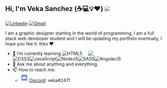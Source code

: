 ## Hi, I'm Veka Sanchez (:coffee::computer::bulb::heart:) <img src="https://media.giphy.com/media/WUlplcMpOCEmTGBtBW/giphy.gif" width="30"> 
[![Linkedin](https://img.shields.io/badge/-LinkedIn-blue?style=flat&logo=Linkedin&logoColor=white)](https://www.linkedin.com/in/veronika-sanchez/)
[![Gmail](https://img.shields.io/badge/-Gmail-c14438?style=flat&logo=Gmail&logoColor=white)](mailto:sanchezveka3@gmail.com)

I am a graphic designer starting in the world of programming, I am a full stack web developer student and I will be updating my portfolio eventualy, I hope you like it. thks :heart:

<img align= "right" width= "240" src= "https://pa1.narvii.com/6580/8098c6e9207376889eeb0532d9f5a0723c4d73f5_hq.gif"/>

- 🌱 I’m currently learning ![HTML5](https://img.icons8.com/color/30/html-5.png)![CSS3](https://img.icons8.com/color/30/css3.png)![JavaScript](https://img.icons8.com/color/30/javascript.png)![NodeJS](https://img.icons8.com/color/30/nodejs.png)![SASS](https://img.icons8.com/color/30/sass.png)![AngularJS](https://img.icons8.com/color/30/angularjs.png)
- 💬 Ask me about anything and everything.
- 📫 How to reach me: 
  - <a><img height="25" src="https://raw.githubusercontent.com/github/explore/80688e429a7d4ef2fca1e82350fe8e3517d3494d/topics/discord/discord.png"> [Discord](https://discord.com/): veka#2471 </a>
